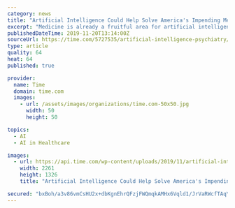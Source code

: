 ```yaml
---
category: news
title: "Artificial Intelligence Could Help Solve America's Impending Mental Health Crisis"
excerpt: "Medicine is already a fruitful area for artificial intelligence; it has shown promise in diagnosing ... and chatbot that combines AI and principles from cognitive behavioral therapy—but it’ll probably be some five to 10 years before algorithms are ..."
publishedDateTime: 2019-11-20T13:14:00Z
sourceUrl: https://time.com/5727535/artificial-intelligence-psychiatry/
type: article
quality: 64
heat: 64
published: true

provider:
  name: Time
  domain: time.com
  images:
    - url: /assets/images/organizations/time.com-50x50.jpg
      width: 50
      height: 50

topics:
  - AI
  - AI in Healthcare

images:
  - url: https://api.time.com/wp-content/uploads/2019/11/artificial-intelligence-psychiatry.jpg
    width: 2261
    height: 1326
    title: "Artificial Intelligence Could Help Solve America's Impending Mental Health Crisis"

secured: "bxBoh/a3v86vmCsHU2x+dbKgnEhrQFzjFWQmqkAMHx6Vqld1/JrVaRWcfTAqYK+zE8ZhnZpEGuTAkK5O4O/MvNsWUnmJ6nRaJUsqyhzBYtjXwRXphzQ0UcvYt6L31crYfRCBt3H744vHv99cQMwZtO3jMOdxN8U/yfpkcJUez3AozV7kX6i7QtzasL5MZyDhkKUAe9YjRehngHq3iJ1e2qASyQzE3qXeazTI8/fqnWuDlewiYaM/O/AYwR5h1D9maHUt3h6VeJnp1ZK3wly/Aw==;OnxikUIO1ZsgVcs5tlRA0w=="
---
```



